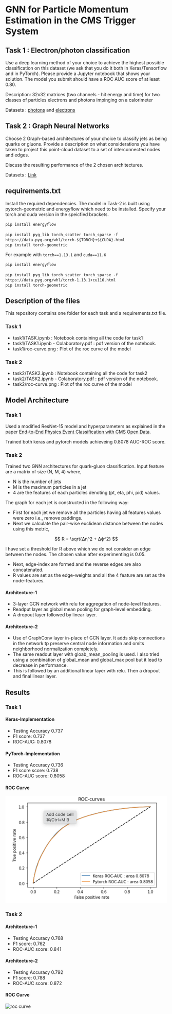 # GNN for Particle Momentum Estimation in the CMS Trigger System

## Task 1 : Electron/photon classification

Use a deep learning method of your choice to achieve the highest possible
classification on this dataset (we ask that you do it both in Keras/Tensorflow and in
PyTorch). Please provide a Jupyter notebook that shows your solution. The model you
submit should have a ROC AUC score of at least 0.80.

Description: 32x32 matrices (two channels - hit energy and time) for two classes of
particles electrons and photons impinging on a calorimeter

Datasets : [photons](https://cernbox.cern.ch/files/public/show/AtBT8y4MiQYFcgc?sort-by=name&sort-dir=asc&items-per-page=100) and [electrons](https://cernbox.cern.ch/files/public/show/FbXw3V4XNyYB3oA?sort-by=name&sort-dir=asc&items-per-page=100)

## Task 2 : Graph Neural Networks

Choose 2 Graph-based architectures of your choice to classify jets as being
quarks or gluons. Provide a description on what considerations you have taken to
project this point-cloud dataset to a set of interconnected nodes and edges.

Discuss the resulting performance of the 2 chosen architectures.

Datasets : [Link](https://zenodo.org/record/3164691#.Yik7G99MHrB)

## requirements.txt

Install the required dependencies. The model in Task-2 is built using pytorch-geometric and energyflow which need to be installed. Specify your torch and cuda version in the speicfied brackets.

```pip
pip install energyflow

pip install pyg_lib torch_scatter torch_sparse -f https://data.pyg.org/whl/torch-${TORCH}+${CUDA}.html 
pip install torch-geometric
```

For example with ```torch==1.13.1``` and ```cuda==11.6```

```pip
pip install energyflow

pip install pyg_lib torch_scatter torch_sparse -f https://data.pyg.org/whl/torch-1.13.1+cu116.html
pip install torch-geometric
```

## Description of the files

This repository contains one folder for each task and a requirements.txt file.

### Task 1 <br>
- task1/TASK.ipynb : Notebook containing all the code for task1
- task1/TASK1.ipynb - Colaboratory.pdf : pdf version of the notebook.
- task1/roc-curve.png : Plot of the roc curve of the model

### Task 2 <br>
- task2/TASK2.ipynb : Notebook containing all the code for task2
- task2/TASK2.ipynb - Colaboratory.pdf : pdf version of the notebook.
- task2/roc-curve.png : Plot of the roc curve of the model


## Model Architecture

### Task 1 

Used a modified ResNet-15 model and hyperparameters as explained in the paper [End-to-End Physics Event Classification with CMS Open Data](https://arxiv.org/abs/1807.11916). <br>

Trained both keras and pytorch models achieveing 0.8078 AUC-ROC score.

### Task 2

Trained two GNN architectures for quark-gluon classification. Input feature are a matrix of size (N, M, 4) where,
   - N is the number of jets <br>
   - M is the maximum particles in a jet <br>
   - 4 are the features of each particles denoting (pt, eta, phi, pid) values. <br> 

The graph for each jet is constructed in the following way: 

  - First for each jet we remove all the particles having all features values were zero i.e., remove paddings.
  - Next we calculate the pair-wise euclidean distance between the nodes using this metric,

$$ R = \sqrt{Δη^2 + Δϕ^2} $$

I have set a threshold for R above which we do not consider an edge between the nodes. The chosen value after experimenting is 0.05.

  - Next, edge-index are formed and the reverse edges are also concatenated. 
  - R values are set as the edge-weights and all the 4 feature are set as the node-features.

#### Architecture-1

- 3-layer GCN network with relu for aggregation of node-level features.
- Readput layer as global mean pooling for graph-level embedding.
- A dropout layer followed by linear layer.

#### Architecture-2

- Use of GraphConv layer in-place of GCN layer. It adds skip connections in the network tp preserve central node information and omits neighborhood normalization completely.
- The same readout layer with gloab_mean_pooling is used. I also tried using a combination of global_mean and global_max pool but it lead to decrease in performance.
- This is followed by an additional linear layer with relu. Then a dropout and final linear layer.

## Results

### Task 1

#### Keras-Implementation
- Testing Accuracy 0.737
- F1 score: 0.737
- ROC-AUC: 0.8078

#### PyTorch-Implementation
- Testing Accuracy 0.736
- F1 score score: 0.738
- ROC-AUC score: 0.8058

#### ROC Curve

![roc curve](task1/roc-curve.png)

### Task 2

#### Architecture-1
- Testing Accuracy 0.768
- F1 score: 0.762
- ROC-AUC score: 0.841

#### Architecture-2
- Testing Accuracy 0.792
- F1 score: 0.788
- ROC-AUC score: 0.872

#### ROC Curve

![roc curve](task2/roc-curve.png)







